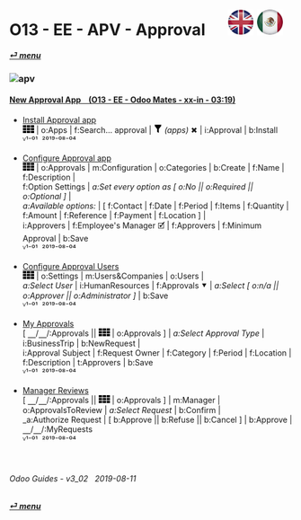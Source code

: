# O13 - EE - APV - Approval &nbsp;&nbsp;&nbsp;&nbsp; [![en-uk](/doc/img/flg/en-uk-flg-btn-sml.png)](/en-uk/o13/ee/apv/en-uk-o13-ee-apv-guides.md) [ ![es-mx](/doc/img/flg/es-mx-flg-btn-sml.png)](/es-mx/o13/ee/apv/es-mx-o13-ee-apv-guides.md)
#### [_&#x23CE; menu_](/en-uk/o13/ee/en-uk-o13-ee-guides-menu.md "Back to EE menu")  
### ![apv](/doc/img/app/big/approval.png)
[ⱽ¹²³⁴⁵⁶⁷⁸⁹⁰⁻]: # (ⱽ¹²³⁴⁵⁶⁷⁸⁹⁰⁻)

#### [New Approval App &nbsp;&nbsp; (O13 - EE - Odoo Mates - xx-in - 03:19)](https://youtube.com/embed/nG2Jk3oHDqc?autoplay=1&start=0&end=0&rel=0&nocount)<br>

- [Install Approval app](https://youtube.com/embed/nG2Jk3oHDqc?autoplay=1&start=0&end=30&rel=0)  
![apps](/doc/img/apps.png) | o:Apps | f:Search... approval | ![filter](/doc/img/filter.png) _(apps)_ &#x2716; | i:Approval | b:Install  
ⱽ¹⁻⁰¹ &nbsp;²⁰¹⁹⁻⁰⁸⁻⁰⁴

- [Configure Approval app](https://youtube.com/embed/nG2Jk3oHDqc?autoplay=1&start=30&end=65&rel=0)  
![apps](/doc/img/apps.png) | o:Approvals | m:Configuration | o:Categories | b:Create | f:Name | f:Description |  
f:Option Settings | _a:Set every option as [ o:No || o:Required || o:Optional ]_ |  
_a:Available options:_ | [ f:Contact | f:Date | f:Period | f:Items | f:Quantity | f:Amount | f:Reference | f:Payment | f:Location ] |  
i:Approvers | f:Employee's Manager &#x1F5F9; | f:Approvers | f:Minimum Approval | b:Save  
ⱽ¹⁻⁰¹ &nbsp;²⁰¹⁹⁻⁰⁸⁻⁰⁴

- [Configure Approval Users](https://youtube.com/embed/nG2Jk3oHDqc?autoplay=1&start=139&end=180&rel=0)  
![apps](/doc/img/apps.png) | o:Settings | m:Users&Companies | o:Users |  
_a:Select User_ | i:HumanResources | f:Approvals &#x2BC6; | _a:Select \[ o:n/a || o:Approver || o:Administrator ]_ | b:Save  
ⱽ¹⁻⁰¹ &nbsp;²⁰¹⁹⁻⁰⁸⁻⁰⁴

- [My Approvals](https://youtube.com/embed/nG2Jk3oHDqc?autoplay=1&start=72&end=104&rel=0)  
\[ &#x23BD;/&#x23BD;/:Approvals || ![apps](/doc/img/apps.png) | o:Approvals ] | _a:Select Approval Type_ | i:BusinessTrip | b:NewRequest |  
i:Approval Subject | f:Request Owner | f:Category | f:Period | f:Location | f:Description | t:Approvers | b:Save  
ⱽ¹⁻⁰¹ &nbsp;²⁰¹⁹⁻⁰⁸⁻⁰⁴

- [Manager Reviews](https://youtube.com/embed/nG2Jk3oHDqc?autoplay=1&start=105&end=125&rel=0)  
\[ &#x23BD;/&#x23BD;/:Approvals || ![apps](/doc/img/apps.png) | o:Approvals ] | m:Manager | o:ApprovalsToReview | _a:Select Request_ | b:Confirm |  
_a:Authorize Request | \[ b:Approve || b:Refuse || b:Cancel ] | b:Approve | &#x23BD;/&#x23BD;/:MyRequests  
ⱽ¹⁻⁰¹ &nbsp;²⁰¹⁹⁻⁰⁸⁻⁰⁴

<br>

###### Odoo Guides - v3_02 &nbsp; 2019-08-11  
**[_&#x23CE; menu_](/en-uk/o13/ee/en-uk-o13-ee-guides-menu.md)**  
